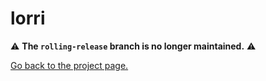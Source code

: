 # lorri

:warning: **The `rolling-release` branch is no longer maintained.** :warning:

[Go back to the project page.](https://github.com/target/lorri/)

